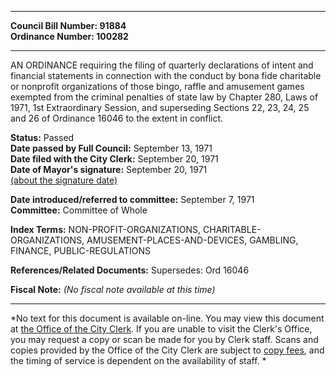 * * * * *  
  
**Council Bill Number: [](#h0)[](#h2)91884**   
**Ordinance Number: 100282**  
  
* * * * *  
  
AN ORDINANCE requiring the filing of quarterly declarations of intent and financial statements in connection with the conduct by bona fide charitable or nonprofit organizations of those bingo, raffle and amusement games exempted from the criminal penalties of state law by Chapter 280, Laws of 1971, 1st Extraordinary Session, and superseding Sections 22, 23, 24, 25 and 26 of Ordinance 16046 to the extent in conflict.  
  
**Status:** Passed   
**Date passed by Full Council:** September 13, 1971   
**Date filed with the City Clerk:** September 20, 1971   
**Date of Mayor's signature:** September 20, 1971   
[(about the signature date)](/~public/approvaldate.htm)   
  
  
**Date introduced/referred to committee:** September 7, 1971   
**Committee:** Committee of Whole   
  
**Index Terms:** NON-PROFIT-ORGANIZATIONS, CHARITABLE-ORGANIZATIONS, AMUSEMENT-PLACES-AND-DEVICES, GAMBLING, FINANCE, PUBLIC-REGULATIONS  
  
**References/Related Documents:** Supersedes: Ord 16046  
  
**Fiscal Note:** *(No fiscal note available at this time)*  
  
* * * * *  
  
*No text for this document is available on-line. You may view this document at [the Office of the City Clerk](http://www.seattle.gov/leg/clerk/contactUs.htm). If you are unable to visit the Clerk's Office, you may request a copy or scan be made for you by Clerk staff. Scans and copies provided by the Office of the City Clerk are subject to [copy fees](http://clerk.seattle.gov/~public/clerkfees.htm), and the timing of service is dependent on the availability of staff. *  
  
  
